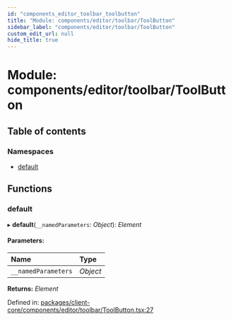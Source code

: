 ```yaml
---
id: "components_editor_toolbar_toolbutton"
title: "Module: components/editor/toolbar/ToolButton"
sidebar_label: "components/editor/toolbar/ToolButton"
custom_edit_url: null
hide_title: true
---
```


# Module: components/editor/toolbar/ToolButton

## Table of contents

### Namespaces

- [default](components_editor_toolbar_toolbutton.default.md)

## Functions

### default

▸ **default**(`__namedParameters`: *Object*): *Element*

#### Parameters:

Name | Type |
:------ | :------ |
`__namedParameters` | *Object* |

**Returns:** *Element*

Defined in: [packages/client-core/components/editor/toolbar/ToolButton.tsx:27](https://github.com/xr3ngine/xr3ngine/blob/56376a778/packages/client-core/components/editor/toolbar/ToolButton.tsx#L27)
